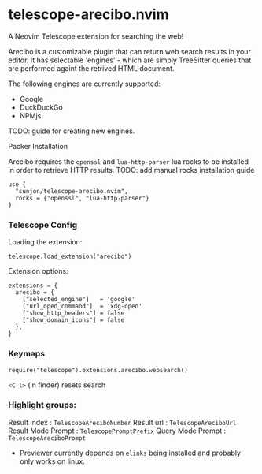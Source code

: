 # telescope-arecibo.nvim
A Neovim Telescope extension for searching the web!

Arecibo is a customizable plugin that can return web search results in your editor.
It has selectable 'engines' - which are simply TreeSitter queries that are performed againt the retrived HTML document.

The following engines are currently supported:

- Google
- DuckDuckGo
- NPMjs

TODO: guide for creating new engines.

Packer Installation

Arecibo requires the `openssl` and `lua-http-parser` lua rocks to be installed in order to retrieve HTTP results.
TODO: add manual rocks installation guide

```
use {
  "sunjon/telescope-arecibo.nvim",
  rocks = {"openssl", "lua-http-parser"}
}
```

### Telescope Config

Loading the extension:

```
telescope.load_extension("arecibo")
```

Extension options:

```
extensions = {
  arecibo = {
    ["selected_engine"]   = 'google'
    ["url_open_command"]  = 'xdg-open'
    ["show_http_headers"] = false
    ["show_domain_icons"] = false
  },
}
```

### Keymaps

```
require("telescope").extensions.arecibo.websearch()
```

`<C-l>` (in finder) resets search

### Highlight groups:

Result index : `TelescopeAreciboNumber`
Result url   : `TelescopeAreciboUrl`
Result Mode Prompt : `TelescopePromptPrefix`
Query Mode Prompt  : `TelescopeAreciboPrompt`


* Previewer currently depends on `elinks` being installed and probably only works on linux.
